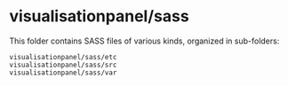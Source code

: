 # visualisationpanel/sass

This folder contains SASS files of various kinds, organized in sub-folders:

    visualisationpanel/sass/etc
    visualisationpanel/sass/src
    visualisationpanel/sass/var
